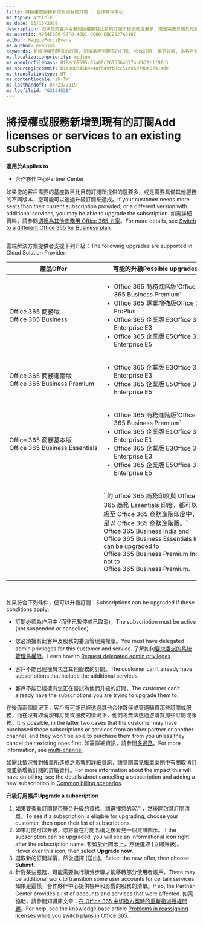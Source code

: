 ```yaml
---
title: 將授權或服務新增到現有的訂閱 | 合作夥伴中心
ms.topic: article
ms.date: 03/15/2019
description: 如果您的客戶需要的授權數目比目前訂閱所提供的還要多，或是需要具備其他服務的不同版本，您可能可以透過升級訂閱來達成。
ms.assetid: 9264E666-97F8-48D1-8C00-EDC2927A8107
author: MaggiePucciEvans
ms.author: evansma
keywords: 新增授權到現有的訂閱, 新增基座到現有的訂閱, 修改訂閱, 變更訂閱, 為客戶購買更多授權
ms.localizationpriority: medium
ms.openlocfilehash: 0f8ec69595c81a60c26153640274b6b29b1f9fc1
ms.sourcegitcommit: b1ab80345b4e4af649fb8cc51d96d798e0791ade
ms.translationtype: HT
ms.contentlocale: zh-TW
ms.lasthandoff: 04/23/2019
ms.locfileid: "62134538"
---
```

# <a name="add-licenses-or-services-to-an-existing-subscription"></a><span data-ttu-id="ba210-104">將授權或服務新增到現有的訂閱</span><span class="sxs-lookup"><span data-stu-id="ba210-104">Add licenses or services to an existing subscription</span></span>

<span data-ttu-id="ba210-105">**適用於**</span><span class="sxs-lookup"><span data-stu-id="ba210-105">**Applies to**</span></span>

-  <span data-ttu-id="ba210-106">合作夥伴中心</span><span class="sxs-lookup"><span data-stu-id="ba210-106">Partner Center</span></span>

<span data-ttu-id="ba210-107">如果您的客戶需要的基座數目比目前訂閱所提供的還要多，或是需要具備其他服務的不同版本，您可能可以透過升級訂閱來達成。</span><span class="sxs-lookup"><span data-stu-id="ba210-107">If your customer needs more seats than their current subscription provided, or a different version with additional services, you may be able to upgrade the subscription.</span></span> <span data-ttu-id="ba210-108">如需詳細資料，請參閱[切換為其他商務用 Office 365 方案](https://go.microsoft.com/fwlink/p/?LinkId=723577)。</span><span class="sxs-lookup"><span data-stu-id="ba210-108">For more details, see [Switch to a different Office 365 for Business plan](https://go.microsoft.com/fwlink/p/?LinkId=723577).</span></span>

## <a href="" id="upgradesubscription"></a>


<span data-ttu-id="ba210-109">雲端解決方案提供者支援下列升級：</span><span class="sxs-lookup"><span data-stu-id="ba210-109">The following upgrades are supported in Cloud Solution Provider:</span></span>

<table>
<colgroup>
<col width="50%" />
<col width="50%" />
</colgroup>
<thead>
<tr class="header">
<th><span data-ttu-id="ba210-110">產品</span><span class="sxs-lookup"><span data-stu-id="ba210-110">Offer</span></span></th>
<th><span data-ttu-id="ba210-111">可能的升級</span><span class="sxs-lookup"><span data-stu-id="ba210-111">Possible upgrades</span></span></th>
</tr>
</thead>
<tbody>
<tr class="odd">
<td><span data-ttu-id="ba210-112">Office 365 商務版</span><span class="sxs-lookup"><span data-stu-id="ba210-112">Office 365 Business</span></span></td>
<td><ul>
<li><span data-ttu-id="ba210-113">Office 365 商務進階版¹</span><span class="sxs-lookup"><span data-stu-id="ba210-113">Office 365 Business Premium¹</span></span></li>
<li><span data-ttu-id="ba210-114">Office 365 專業增強版</span><span class="sxs-lookup"><span data-stu-id="ba210-114">Office 365 ProPlus</span></span></li>
<li><span data-ttu-id="ba210-115">Office 365 企業版 E3</span><span class="sxs-lookup"><span data-stu-id="ba210-115">Office 365 Enterprise E3</span></span></li>
<li><span data-ttu-id="ba210-116">Office 365 企業版 E5</span><span class="sxs-lookup"><span data-stu-id="ba210-116">Office 365 Enterprise E5</span></span></li>
</ul></td>
</tr>
<tr class="even">
<td><span data-ttu-id="ba210-117">Office 365 商務進階版</span><span class="sxs-lookup"><span data-stu-id="ba210-117">Office 365 Business Premium</span></span></td>
<td><ul>
<li><span data-ttu-id="ba210-118">Office 365 企業版 E3</span><span class="sxs-lookup"><span data-stu-id="ba210-118">Office 365 Enterprise E3</span></span></li>
<li><span data-ttu-id="ba210-119">Office 365 企業版 E5</span><span class="sxs-lookup"><span data-stu-id="ba210-119">Office 365 Enterprise E5</span></span></li>
</ul></td>
</tr>
<tr class="odd">
<td><span data-ttu-id="ba210-120">Office 365 商務基本版</span><span class="sxs-lookup"><span data-stu-id="ba210-120">Office 365 Business Essentials</span></span></td>
<td><ul>
<li><span data-ttu-id="ba210-121">Office 365 商務進階版¹</span><span class="sxs-lookup"><span data-stu-id="ba210-121">Office 365 Business Premium¹</span></span></li>
<li><span data-ttu-id="ba210-122">Office 365 企業版 E1</span><span class="sxs-lookup"><span data-stu-id="ba210-122">Office 365 Enterprise E1</span></span></li>
<li><span data-ttu-id="ba210-123">Office 365 企業版 E3</span><span class="sxs-lookup"><span data-stu-id="ba210-123">Office 365 Enterprise E3</span></span></li>
<li><span data-ttu-id="ba210-124">Office 365 企業版 E5</span><span class="sxs-lookup"><span data-stu-id="ba210-124">Office 365 Enterprise E5</span></span></li>
</ul></td>
</tr>
<tr class="even">
<td></td>
<td><p><span data-ttu-id="ba210-125">¹ 的 office 365 商務印度與 Office 365 商務 Essentials 印度，都可以升級至 Office 365 商務進階印度中，不是以 Office 365 商務進階版。</span><span class="sxs-lookup"><span data-stu-id="ba210-125">¹ Office 365 Business India and Office 365 Business Essentials India can be upgraded to Office 365 Business Premium India, not to Office 365 Business Premium.</span></span></p></td>
</tr>
</tbody>
</table>

 

<span data-ttu-id="ba210-126">如果符合下列條件，便可以升級訂閱：</span><span class="sxs-lookup"><span data-stu-id="ba210-126">Subscriptions can be upgraded if these conditions apply:</span></span>

-   <span data-ttu-id="ba210-127">訂閱必須為作用中 (而非已暫停或已取消)。</span><span class="sxs-lookup"><span data-stu-id="ba210-127">The subscription must be active (not suspended or cancelled).</span></span>

-   <span data-ttu-id="ba210-128">您必須擁有此客戶及服務的委派管理員權限。</span><span class="sxs-lookup"><span data-stu-id="ba210-128">You must have delegated admin privileges for this customer and service.</span></span> <span data-ttu-id="ba210-129">了解如何[要求委派的系統管理員權限](request-a-relationship-with-a-customer.md)。</span><span class="sxs-lookup"><span data-stu-id="ba210-129">Learn how to [Request delegated admin privileges](request-a-relationship-with-a-customer.md).</span></span>

-   <span data-ttu-id="ba210-130">客戶不能已經擁有包含其他服務的訂閱。</span><span class="sxs-lookup"><span data-stu-id="ba210-130">The customer can’t already have subscriptions that include the additional services.</span></span>

-   <span data-ttu-id="ba210-131">客戶不能已經擁有您正在嘗試為他們升級的訂閱。</span><span class="sxs-lookup"><span data-stu-id="ba210-131">The customer can’t already have the subscriptions you are trying to upgrade them to.</span></span>

<span data-ttu-id="ba210-132">在後面兩個情況下，客戶有可能已經透過其他合作夥伴或管道購買那些訂閱或服務，而在沒有取消現有訂閱或服務的情況下，他們將無法透過您購買那些訂閱或服務。</span><span class="sxs-lookup"><span data-stu-id="ba210-132">It is possible, in the latter two cases that the customer may have purchased those subscriptions or services from another partner or another channel, and they won’t be able to purchase them from you unless they cancel their existing ones first.</span></span> <span data-ttu-id="ba210-133">如需詳細資訊，請參閱[多通路](multichannel.md)。</span><span class="sxs-lookup"><span data-stu-id="ba210-133">For more information, see [multi-channel](multichannel.md).</span></span>

<span data-ttu-id="ba210-134">如需此情況會對帳單所造成之影響的詳細資訊，請參閱[常見帳單案例](common-billing-scenarios.md)中有關取消訂閱並新增新訂閱的詳細資料。</span><span class="sxs-lookup"><span data-stu-id="ba210-134">For more information about the impact this will have on billing, see the details about cancelling a subscription and adding a new subscription in [Common billing scenarios](common-billing-scenarios.md).</span></span>

<span data-ttu-id="ba210-135">**升級訂用帳戶**</span><span class="sxs-lookup"><span data-stu-id="ba210-135">**Upgrade a subscription**</span></span>

1.  <span data-ttu-id="ba210-136">如果要查看訂閱是否符合升級的資格，請選擇您的客戶，然後開啟其訂閱清單。</span><span class="sxs-lookup"><span data-stu-id="ba210-136">To see if a subscription is eligible for upgrading, choose your customer, then open their list of subscriptions.</span></span>
2.  <span data-ttu-id="ba210-137">如果訂閱可以升級，您將會在訂閱名稱之後看見一個資訊圖示。</span><span class="sxs-lookup"><span data-stu-id="ba210-137">If the subscription can be upgraded, you will see an informational icon right after the subscription name.</span></span> <span data-ttu-id="ba210-138">暫留於此圖示上，然後選取 \[立即升級\]。</span><span class="sxs-lookup"><span data-stu-id="ba210-138">Hover over this icon, then select **Upgrade now**.</span></span>
3.  <span data-ttu-id="ba210-139">選取新的訂閱詳情，然後選擇 \[送出\]。</span><span class="sxs-lookup"><span data-stu-id="ba210-139">Select the new offer, then choose **Submit**.</span></span>
4.  <span data-ttu-id="ba210-140">針對某些服務，可能需要執行額外步驟才能移轉部分使用者帳戶。</span><span class="sxs-lookup"><span data-stu-id="ba210-140">There may be additional work to transition some user accounts for certain services.</span></span> <span data-ttu-id="ba210-141">如果是這樣，合作夥伴中心提供帳戶和影響的服務的清單。</span><span class="sxs-lookup"><span data-stu-id="ba210-141">If so, the Partner Center provides a list of accounts and services that were affected.</span></span> <span data-ttu-id="ba210-142">如需協助，請參閱知識庫文章：[在 Office 365 中切換方案時的重新指派授權問題](https://go.microsoft.com/fwlink/p/?LinkId=723576)。</span><span class="sxs-lookup"><span data-stu-id="ba210-142">For help, see the knowledge base article [Problems in reassigning licenses while you switch plans in Office 365](https://go.microsoft.com/fwlink/p/?LinkId=723576).</span></span>

 

 



